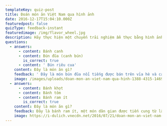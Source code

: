 ```yaml
---
templateKey: quiz-post
title: Đoán món ăn Việt Nam qua hình ảnh
date: 2016-12-17T15:04:10.000Z
featuredpost: false
quizType: feedback-instant
featuredimage: /img/flavor_wheel.jpg
description: Hãy thực hiện một chuyến trải nghiệm ẩm thực bằng hình ảnh và đoán xem những món ăn này tên là gì, đến từ đâu.
questions:
  - answers:
      - content: Bánh canh
      - content: Bún đũa (canh bún)
        is_correct: true
      - content: ' Bún riêu cua'
    content: Đây là món ăn gì?
    feedback: ' Đây là món bún đũa nổi tiếng được bán trên vỉa hè và các quán bình dân ở Nam Định. Món ăn lót dạ này trông khá giống bún riêu nhưng chỉ cho cà chua và mắm tôm chứ không thêm dấm bỗng, me, sấu, cũng không ăn kèm rau sống mà ăn với rau muống luộc, rau dút, rau cải. Ở Hà Nội và TP.HCM, người ta gọi đây là “canh bún”. '
    image: /images/uploads/doan-mon-an-viet-nam-qua-hinh-1388-4315-1469085365.jpg
  - answers:
      - content: Bánh khọt
      - content: Bánh tôm
      - content: Bánh ram ít
        is_correct: true
    content: Đây là món ăn gì?
    feedback: Đây là bánh ram ít, một món dân gian được tiến cung từ lâu, nay là món ăn vặt phổ biến của xứ Huế. Đúng như tên gọi, bánh có hai phần là bánh ram và bánh ít, lớp dưới giòn rụm, lớp trên dẻo quánh, vị tôm thịt bên trong ngọt lừ, có một lớp mỡ hành và tôm chấy bắt mắt.
    image: https://i-dulich.vnecdn.net/2016/07/21/doan-mon-an-viet-nam-qua-hinh-2657-7358-1469085365.jpg
---
```

